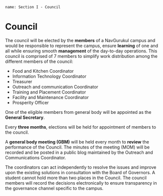 ```ngMeta
name: Section I - Council
```

# Council

The council will be elected by the **members** of a NavGurukul campus and would be responsible to represent the campus, ensure **learning** of one and all while ensuring smooth **management** of the day-to-day operations. This council is comprised of 7 members to simplify work distribution among the different members of the council:

 - Food and Kitchen Coordinator
 - Information Technology Coordinator
 - Treasurer
 - Outreach and communication Coordinator
 - Training and Placement Coordinator
 - Facility and Maintenance Coordinator
 - Prosperity Officer

One of the eligible members from general body will be appointed as the **General Secretary**.

Every **three months**, elections will be held for appointment of members to the council.

A **general body meeting (GBM)** will be held every month to **review** the performance of the Council. The minutes of the meeting (MOM) will be recorded and be posted in a public blog maintained by the Outreach and Communications Coordinator.

The coordinators can act independently to resolve the issues and improve upon the existing solutions in consultation with the Board of Governors. A student cannot hold more than two places in the Council. The council members will record the decisions electronically to ensure transparency in the governance channel specific to the campus.

